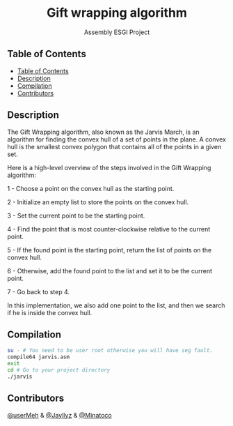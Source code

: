<h1 align="center"> Gift wrapping algorithm  </h1>

<p align="center">
  Assembly ESGI Project
</p>

## Table of Contents

- [Table of Contents](#table-of-contents)
- [Description](#description)
- [Compilation](#compilation)
- [Contributors](#contributors)

## Description

The Gift Wrapping algorithm, also known as the Jarvis March, is an algorithm for finding the convex hull of a set of points in the plane. A convex hull is the smallest convex polygon that contains all of the points in a given set.

Here is a high-level overview of the steps involved in the Gift Wrapping algorithm:

1 - Choose a point on the convex hull as the starting point.

2 - Initialize an empty list to store the points on the convex hull.

3 - Set the current point to be the starting point.

4 - Find the point that is most counter-clockwise relative to the current point.

5 - If the found point is the starting point, return the list of points on the convex hull.

6 - Otherwise, add the found point to the list and set it to be the current point.

7 - Go back to step 4.

In this implementation, we also add one point to the list, and then we search if he is inside the convex hull.

## Compilation

```bash
su - # You need to be user root otherwise you will have seg fault.
compile64 jarvis.asm
exit
cd # Go to your project directory
./jarvis
```

## Contributors

[@userMeh](https://github.com/userMeh) & [@Jayllyz](https://github.com/Jayllyz) & [@Minatoco](https://github.com/minatoco)
